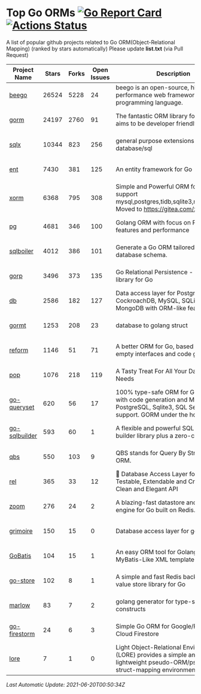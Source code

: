 # Top Go ORMs [![Go Report Card](https://goreportcard.com/badge/github.com/d-tsuji/awesome-go-orms)](https://goreportcard.com/report/github.com/d-tsuji/awesome-go-orms) [![Actions Status](https://github.com/d-tsuji/awesome-go-orms/workflows/CI/badge.svg)](https://github.com/d-tsuji/awesome-go-orms/actions)
A list of popular github projects related to Go ORM(Object-Relational Mapping) (ranked by stars automatically)
Please update **list.txt** (via Pull Request)

| Project Name | Stars | Forks | Open Issues | Description | Last Update |
| ------------ | ----- | ----- | ----------- | ----------- | ----------- |
| [beego](https://github.com/beego/beego) | 26524 | 5228 | 24 | beego is an open-source, high-performance web framework for the Go programming language. | 2021-06-19 12:58:51 |
| [gorm](https://github.com/go-gorm/gorm) | 24197 | 2760 | 91 | The fantastic ORM library for Golang, aims to be developer friendly | 2021-06-20 00:20:46 |
| [sqlx](https://github.com/jmoiron/sqlx) | 10344 | 823 | 256 | general purpose extensions to golang's database/sql | 2021-06-19 20:37:41 |
| [ent](https://github.com/ent/ent) | 7430 | 381 | 125 | An entity framework for Go | 2021-06-19 22:34:02 |
| [xorm](https://github.com/go-xorm/xorm) | 6368 | 795 | 308 | Simple and Powerful ORM for Go, support mysql,postgres,tidb,sqlite3,mssql,oracle, Moved to https://gitea.com/xorm/xorm | 2021-06-19 08:03:35 |
| [pg](https://github.com/go-pg/pg) | 4681 | 346 | 100 | Golang ORM with focus on PostgreSQL features and performance | 2021-06-18 15:36:36 |
| [sqlboiler](https://github.com/volatiletech/sqlboiler) | 4012 | 386 | 101 | Generate a Go ORM tailored to your database schema. | 2021-06-19 14:53:24 |
| [gorp](https://github.com/go-gorp/gorp) | 3496 | 373 | 135 | Go Relational Persistence - an ORM-ish library for Go | 2021-06-17 19:34:59 |
| [db](https://github.com/upper/db) | 2586 | 182 | 127 | Data access layer for PostgreSQL, CockroachDB, MySQL, SQLite and MongoDB with ORM-like features. | 2021-06-18 05:47:19 |
| [gormt](https://github.com/xxjwxc/gormt) | 1253 | 208 | 23 | database to golang struct | 2021-06-18 09:18:44 |
| [reform](https://github.com/go-reform/reform) | 1146 | 51 | 71 | A better ORM for Go, based on non-empty interfaces and code generation. | 2021-06-16 17:37:49 |
| [pop](https://github.com/gobuffalo/pop) | 1076 | 218 | 119 | A Tasty Treat For All Your Database Needs | 2021-06-18 12:27:49 |
| [go-queryset](https://github.com/jirfag/go-queryset) | 620 | 56 | 17 | 100% type-safe ORM for Go (Golang) with code generation and MySQL, PostgreSQL, Sqlite3, SQL Server support. GORM under the hood. | 2021-06-17 04:28:12 |
| [go-sqlbuilder](https://github.com/huandu/go-sqlbuilder) | 593 | 60 | 1 | A flexible and powerful SQL string builder library plus a zero-config ORM. | 2021-06-13 15:32:26 |
| [qbs](https://github.com/coocood/qbs) | 550 | 103 | 9 | QBS stands for Query By Struct. A Go ORM. | 2021-05-05 01:33:06 |
| [rel](https://github.com/go-rel/rel) | 365 | 33 | 12 | :gem: Database Access Layer for Golang - Testable, Extendable and Crafted Into a Clean and Elegant API | 2021-06-18 23:48:51 |
| [zoom](https://github.com/albrow/zoom) | 276 | 24 | 2 | A blazing-fast datastore and querying engine for Go built on Redis. | 2021-05-28 10:28:40 |
| [grimoire](https://github.com/Fs02/grimoire) | 150 | 15 | 0 | Database access layer for golang | 2021-06-14 20:06:55 |
| [GoBatis](https://github.com/runner-mei/GoBatis) | 104 | 15 | 1 | An easy ORM tool for Golang, support MyBatis-Like XML template SQL | 2021-05-26 08:51:56 |
| [go-store](https://github.com/gosuri/go-store) | 102 | 8 | 1 | A simple and fast Redis backed key-value store library for Go | 2021-06-05 22:34:23 |
| [marlow](https://github.com/dadleyy/marlow) | 83 | 7 | 2 | golang generator for type-safe sql api constructs | 2021-02-04 04:52:23 |
| [go-firestorm](https://github.com/jschoedt/go-firestorm) | 24 | 6 | 3 | Simple Go ORM for Google/Firebase Cloud Firestore | 2021-05-21 05:19:28 |
| [lore](https://github.com/abrahambotros/lore) | 7 | 1 | 0 | Light Object-Relational Environment (LORE) provides a simple and lightweight pseudo-ORM/pseudo-struct-mapping environment for Go | 2021-04-20 15:13:47 |

*Last Automatic Update: 2021-06-20T00:50:34Z*